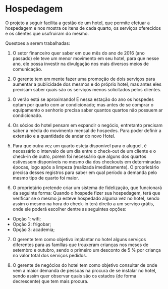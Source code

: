 # Hospedagem

O projeto a seguir facilita a gestão de um hotel, que permite efetuar a hospedagem e nos mostra os itens de cada quarto, os serviços oferecidos e os clientes que usufruiram do mesmo. 

Questoes a serem trabalhadas:
1.	O setor financeiro quer saber em que mês do ano de 2016 (ano passado) ele teve um menor movimento em seu hotel, para que nesse ano, ele possa investir na divulgação nos mais diversos meios de comunicação.

2.	O gerente tem em mente fazer uma promoção de dois serviços para aumentar a publicidade dos mesmos e do próprio hotel, mas antes eles precisam saber quais são os serviços menos solicitados pelos clientes.

3.  O verão está se aproximando! E nessa estação do ano os hospedes optam por quarto com ar condicionado; mas antes de se comprar o equipamento o senhorio precisa saber quantos quartos não possuem ar condicionado.

4.	Os sócios do hotel pensam em expandir o negócio, entretanto precisam saber a média do movimento mensal de hospedes.  Para poder definir a extensão e a quantidade de andar do novo Hotel.

5.	Para que outra vez um quarto esteja disponível para o aluguel, é necessário o intervalo de um dia entre o check-out de um cliente e o check-in de outro, porem foi necessário que alguns dos quartos estivessem disponíveis no mesmo dia dos checkouts em determinadas épocas, logo após a limpeza (realizada imediatamente). O proprietário precisa desses registros para saber em qual período a demanda pelo mesmo tipo de quarto foi maior. 

6.	O proprietário pretende criar um sistema de fidelização, que funcionará da seguinte forma:
Quando o hospede fizer sua hospedagem, terá que verificar se o mesmo ja esteve hospedado alguma vez no hotel, sendo assim o mesmo na hora do check-in terá direito a um serviço grátis, onde ele poderá escolher dentre as seguintes opções: 

* Opção 1: wifi;
* Opção 2: frigobar;
* Opção 3: academia;    


7.	O gerente tem como objetivo implantar no hotel alguns serviços diferentes para as famílias que trouxeram crianças nos meses de setembro e outubro, sendo o primeiro um desconto de 5 % por criança no valor total dos serviços pedidos.

8.	O gerente de negócios do hotel tem como objetivo consultar de onde vem a maior demanda de pessoas na procura de se instalar no hotel, sendo assim quer observar quais são os estados (de forma decrescente) que tem mais procura.


